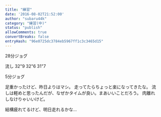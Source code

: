 ```yaml
---
title: "練習"
date: '2016-08-02T21:52:00'
author: "subaru44k"
category: "練習(中)"
status: "publish"
allowComments: true
convertBreaks: false
entryHash: "96e0725dc3784eb5967ff1c3c3465d15"
---
```

28分ジョグ

流し
32"9
32"6
31"7

5分ジョグ

足重かったけど、昨日よりはマシ。
走ってたらちょっと楽になってきたな。
流しは軽めと思ったんだが、なぜかタイムが良い。まあいいことだろう。
肉離れしなけりゃいいけど。

結構疲れてるけど、明日走れるかな…
